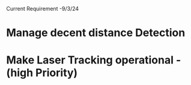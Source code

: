 Current Requirement -9/3/24

# Manage decent distance Detection
# Make Laser Tracking operational -(high Priority) 
